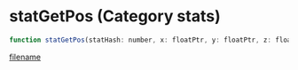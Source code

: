 # statGetPos (Category stats)

```js
function statGetPos(statHash: number, x: floatPtr, y: floatPtr, z: floatPtr, p4: number): Array
```

[filename](statGetPos_m.md ':include')